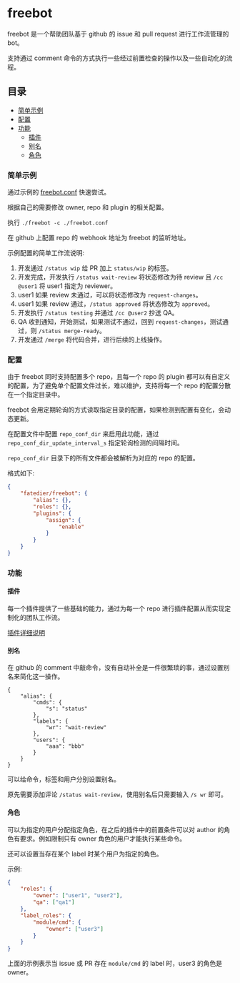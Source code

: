 # freebot

freebot 是一个帮助团队基于 github 的 issue 和 pull request 进行工作流管理的 bot。

支持通过 comment 命令的方式执行一些经过前置检查的操作以及一些自动化的流程。

## 目录

<!-- vim-markdown-toc GFM -->

* [简单示例](#简单示例)
* [配置](#配置)
* [功能](#功能)
    * [插件](#插件)
    * [别名](#别名)
    * [角色](#角色)

<!-- vim-markdown-toc -->

### 简单示例

通过示例的 [freebot.conf](./example/freebot.conf) 快速尝试。

根据自己的需要修改 owner, repo 和 plugin 的相关配置。

执行 `./freebot -c ./freebot.conf`

在 github 上配置 repo 的 webhook 地址为 freebot 的监听地址。

示例配置的简单工作流说明:

1. 开发通过 `/status wip` 给 PR 加上 `status/wip` 的标签。
2. 开发完成，开发执行 `/status wait-review` 将状态修改为待 review 且 `/cc @user1` 将 user1 指定为 reviewer。
3. user1 如果 review 未通过，可以将状态修改为 `request-changes`。
4. user1 如果 review 通过，`/status approved` 将状态修改为 `approved`。
5. 开发执行 `/status testing` 并通过 `/cc @user2` 抄送 QA。
6. QA 收到通知，开始测试，如果测试不通过，回到 `request-changes`，测试通过，则 `/status merge-ready`。
7. 开发通过 `/merge` 将代码合并，进行后续的上线操作。

### 配置

由于 freebot 同时支持配置多个 repo，且每一个 repo 的 plugin 都可以有自定义的配置，为了避免单个配置文件过长，难以维护，支持将每一个 repo 的配置分散在一个指定目录中。

freebot 会用定期轮询的方式读取指定目录的配置，如果检测到配置有变化，会动态更新。

在配置文件中配置 `repo_conf_dir` 来启用此功能，通过 `repo_conf_dir_update_interval_s` 指定轮询检测的间隔时间。

`repo_conf_dir` 目录下的所有文件都会被解析为对应的 repo 的配置。

格式如下:

```json
{
    "fatedier/freebot": {
        "alias": {},
        "roles": {},
        "plugins": {
            "assign": {
                "enable"
            }
        }
    }
}
```

### 功能

#### 插件

每一个插件提供了一些基础的能力，通过为每一个 repo 进行插件配置从而实现定制化的团队工作流。

[插件详细说明](./plugin/README.md)

#### 别名

在 github 的 comment 中敲命令，没有自动补全是一件很繁琐的事，通过设置别名来简化这一操作。

```
{
    "alias": {
        "cmds": {
            "s": "status"
        },
        "labels": {
            "wr": "wait-review"
        },
        "users": {
            "aaa": "bbb"
        }
    }
}
```

可以给命令，标签和用户分别设置别名。

原先需要添加评论 `/status wait-review`，使用别名后只需要输入 `/s wr` 即可。

#### 角色

可以为指定的用户分配指定角色，在之后的插件中的前置条件可以对 author 的角色有要求。例如限制只有 owner 角色的用户才能执行某些命令。

还可以设置当存在某个 label 时某个用户为指定的角色。

示例:

```json
{
    "roles": {
        "owner": ["user1", "user2"],
        "qa": ["qa1"]
    },
    "label_roles": {
        "module/cmd": {
            "owner": ["user3"]
        }
    }
}
```

上面的示例表示当 issue 或 PR 存在 `module/cmd` 的 label 时，user3 的角色是 owner。
